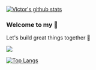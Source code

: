 [![Victor's github stats](https://github-readme-stats.vercel.app/api?username=victorgreco&hide_title=true&include_all_commits=true&show_icons=true)](https://github.com/anuraghazra/github-readme-stats)


### Welcome to my 🏡

Let's build great things together 🌱

![](https://komarev.com/ghpvc/?username=VictorGreco&color=brightgreen&label=nuggets)

[![Top Langs](https://github-readme-stats.vercel.app/api/top-langs/?username=victorgreco&hide_title=true)](https://github.com/anuraghazra/github-readme-stats)

